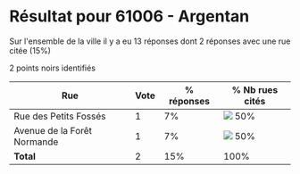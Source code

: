 # Résultat pour 61006 - Argentan

Sur l'ensemble de la ville il y a eu 13 réponses dont 2 réponses avec une rue citée (15%)

2 points noirs identifiés

| Rue | Vote | % réponses | % Nb rues cités|
|-----|------|------------|----------------|
| Rue des Petits Fossés | 1 | 7% | <img src="../../img/bar_50.gif" />&nbsp;50%|
| Avenue de la Forêt Normande | 1 | 7% | <img src="../../img/bar_50.gif" />&nbsp;50%|
| **Total** | 2 | 15% | 100%|
